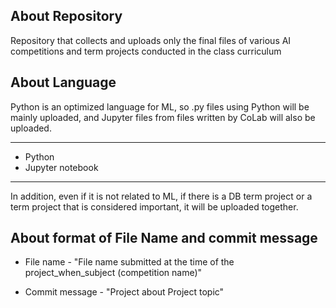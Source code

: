 ## About Repository
Repository that collects and uploads only the final files of various AI competitions and term projects conducted in the class curriculum


## About Language
Python is an optimized language for ML, so .py files using Python will be mainly uploaded, and Jupyter files from files written by CoLab will also be uploaded.

-------------------
* Python
* Jupyter notebook
-------------------

In addition, even if it is not related to ML, if there is a DB term project or a term project that is considered important, it will be uploaded together.

## About format of File Name and commit message

* File name - "File name submitted at the time of the project_when_subject (competition name)"

* Commit message - "Project about Project topic"
